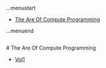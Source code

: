 ...menustart

 - [The Are Of Compute Programming](#e2ca6ddfb55424cdb9f0fe129e6a7278)

...menuend



<h2 id="e2ca6ddfb55424cdb9f0fe129e6a7278"></h2>
# The Are Of Compute Programming

 - [Vol1](https://github.com/mebusy/notes/blob/master/dev_notes/TAOCP_vol1.md) 
 